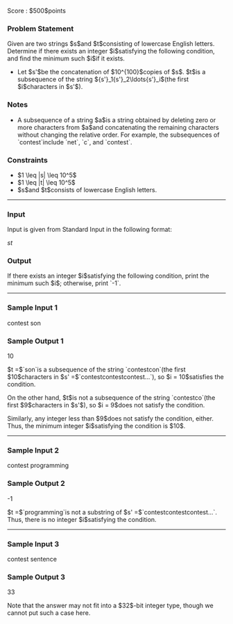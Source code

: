 
<div>

<span>

<span>

<p>
Score : $500$points
</p>

<div>

<section>

### **Problem Statement**

<p>
Given are two strings $s$and $t$consisting of lowercase English letters. Determine if there exists an integer $i$satisfying the following condition, and find the minimum such $i$if it exists.
</p>

<ul>

<li>
Let $s'$be the concatenation of $10^{100}$copies of $s$. $t$is a subsequence of the string ${s'}_1{s'}_2\ldots{s'}_i$(the first $i$characters in $s'$).
</li>

</ul>

</section>

</div>

<div>

<section>

### **Notes**

<ul>

<li>
A subsequence of a string $a$is a string obtained by deleting zero or more characters from $a$and concatenating the remaining characters without changing the relative order. For example, the subsequences of `contest`include `net`, `c`, and `contest`.
</li>

</ul>

</section>

</div>

<div>

<section>

### **Constraints**

<ul>

<li>
$1 \leq |s| \leq 10^5$
</li>

<li>
$1 \leq |t| \leq 10^5$
</li>

<li>
$s$and $t$consists of lowercase English letters.
</li>

</ul>

</section>

</div>

---

<div>

<div>

<section>

### **Input**

<p>
Input is given from Standard Input in the following format:
</p>

<div>

$s$$t$
</div>

</section>

</div>

<div>

<section>

### **Output**

<p>
If there exists an integer $i$satisfying the following condition, print the minimum such $i$; otherwise, print `-1`.
</p>

</section>

</div>

</div>

---

<div>

<section>

### **Sample Input 1**

<div>

contest
son

</div>

</section>

</div>

<div>

<section>

### **Sample Output 1**

<div>

10

</div>

<p>
$t =$`son`is a subsequence of the string `contestcon`(the first $10$characters in $s' =$`contestcontestcontest...`), so $i = 10$satisfies the condition.
</p>

<p>
On the other hand, $t$is not a subsequence of the string `contestco`(the first $9$characters in $s'$), so $i = 9$does not satisfy the condition.
</p>

<p>
Similarly, any integer less than $9$does not satisfy the condition, either. Thus, the minimum integer $i$satisfying the condition is $10$.
</p>

</section>

</div>

---

<div>

<section>

### **Sample Input 2**

<div>

contest
programming

</div>

</section>

</div>

<div>

<section>

### **Sample Output 2**

<div>

-1

</div>

<p>
$t =$`programming`is not a substring of $s' =$`contestcontestcontest...`. Thus, there is no integer $i$satisfying the condition.
</p>

</section>

</div>

---

<div>

<section>

### **Sample Input 3**

<div>

contest
sentence

</div>

</section>

</div>

<div>

<section>

### **Sample Output 3**

<div>

33

</div>

<p>
Note that the answer may not fit into a $32$-bit integer type, though we cannot put such a case here.
</p>

</section>

</div>

</span>

</span>

</div>
